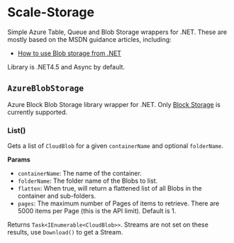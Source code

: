 Scale-Storage
=============

Simple Azure Table, Queue and Blob Storage wrappers for .NET. These are mostly based on the MSDN guidance articles, including:

* [How to use Blob storage from .NET](http://azure.microsoft.com/en-us/documentation/articles/storage-dotnet-how-to-use-blobs/)

Library is .NET4.5 and Async by default.

## `AzureBlobStorage`
Azure Block Blob Storage library wrapper for .NET. Only [Block Storage] is currently supported. 

### List()
Gets a list of `CloudBlob` for a given `containerName` and optional `folderName`.

**Params**
* `containerName`: The name of the container.
* `folderName`: The folder name of the Blobs to list.
* `flatten`: When true, will return a flattened list of all Blobs in the container and sub-folders.
* `pages`: The maximum number of Pages of items to retrieve. There are 5000 items per Page (this is the API limit). Default is 1.

Returns `Task<IEnumerable<CloudBlob>>`. Streams are not set on these results, use `Download()` to get a Stream.


[Block Storage]:https://msdn.microsoft.com/en-us/library/azure/ee691964.aspx
